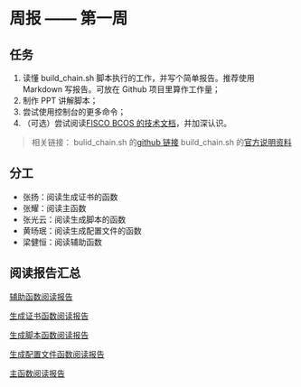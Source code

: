 # 周报 —— 第一周

## 任务

1. 读懂 build_chain.sh 脚本执行的工作，并写个简单报告。推荐使用 Markdown 写报告。可放在 Github 项目里算作工作量；
2. 制作 PPT 讲解脚本；
3. 尝试使用控制台的更多命令；
4. （可选）尝试阅读[FISCO BCOS 的技术文档](https://fisco-bcos-documentation.readthedocs.io/zh_CN/latest/index.html)，并加深认识。

> 相关链接：
> bulid_chain.sh 的[github 链接](https://github.com/FISCO-BCOS/FISCO-BCOS/blob/master/tools/build_chain.sh)
> build_chain.sh 的[官方说明资料](https://fisco-bcos-documentation.readthedocs.io/zh_CN/latest/docs/manual/build_chain.html)

## 分工

- 张扬：阅读生成证书的函数
- 张耀：阅读主函数
- 张光云：阅读生成脚本的函数
- 黄旸珉：阅读生成配置文件的函数
- 梁健恒：阅读辅助函数

## 阅读报告汇总

[辅助函数阅读报告](./Week1/Notes/AssistFunctions-JianhengLiang.md)

[生成证书函数阅读报告](./Week1/Notes/HW1_张扬.md)

[生成脚本函数阅读报告](./Week1/Notes/homework-day1.md)

[生成配置文件函数阅读报告](./Week1/Notes/配置文件阅读报告_hym.md)

[主函数阅读报告](./Week1/Notes/GyDi_main.md)